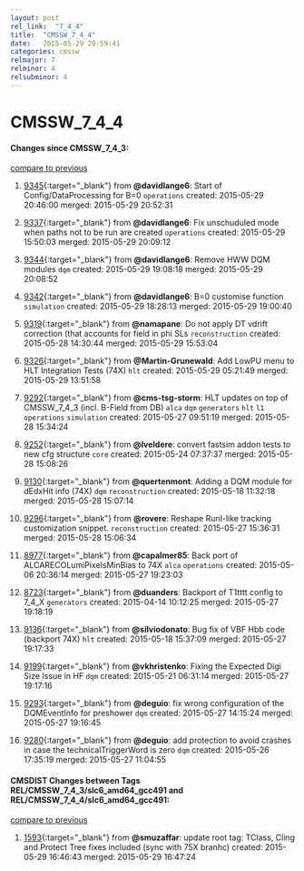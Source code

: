```yaml
---
layout: post
rel_link:  "7_4_4"
title:  "CMSSW_7_4_4"
date:   2015-05-29 20:59:41
categories: cmssw
relmajor: 7
relminor: 4
relsubminor: 4
---
```


# CMSSW_7_4_4
#### Changes since CMSSW_7_4_3:

[compare to previous](https://github.com/cms-sw/cmssw/compare/CMSSW_7_4_3...CMSSW_7_4_4)



1. [9345](http://github.com/cms-sw/cmssw/pull/9345){:target="_blank"}  from **@davidlange6**: Start of Config/DataProcessing for B=0 `operations`  created: 2015-05-29 20:46:00 merged: 2015-05-29 20:52:31

2. [9337](http://github.com/cms-sw/cmssw/pull/9337){:target="_blank"}  from **@davidlange6**: Fix unschuduled mode when paths not to be run are created `operations`  created: 2015-05-29 15:50:03 merged: 2015-05-29 20:09:12

3. [9344](http://github.com/cms-sw/cmssw/pull/9344){:target="_blank"}  from **@davidlange6**: Remove HWW DQM modules  `dqm`  created: 2015-05-29 19:08:18 merged: 2015-05-29 20:08:52

4. [9342](http://github.com/cms-sw/cmssw/pull/9342){:target="_blank"}  from **@davidlange6**: B=0 customise function `simulation`  created: 2015-05-29 18:28:13 merged: 2015-05-29 19:00:40

5. [9319](http://github.com/cms-sw/cmssw/pull/9319){:target="_blank"}  from **@namapane**: Do not apply DT vdrift correction (that accounts for field in phi SLs `reconstruction`  created: 2015-05-28 14:30:44 merged: 2015-05-29 15:53:04

6. [9326](http://github.com/cms-sw/cmssw/pull/9326){:target="_blank"}  from **@Martin-Grunewald**: Add LowPU menu to HLT Integration Tests (74X) `hlt`  created: 2015-05-29 05:21:49 merged: 2015-05-29 13:51:58

7. [9292](http://github.com/cms-sw/cmssw/pull/9292){:target="_blank"}  from **@cms-tsg-storm**: HLT updates on top of CMSSW_7_4_3 (incl. B-Field from DB) `alca`  `dqm`  `generators`  `hlt`  `l1`  `operations`  `simulation`  created: 2015-05-27 09:51:19 merged: 2015-05-28 15:34:24

8. [9252](http://github.com/cms-sw/cmssw/pull/9252){:target="_blank"}  from **@lveldere**: convert fastsim addon tests to new cfg structure `core`  created: 2015-05-24 07:37:37 merged: 2015-05-28 15:08:26

9. [9130](http://github.com/cms-sw/cmssw/pull/9130){:target="_blank"}  from **@quertenmont**: Adding a DQM module for dEdxHit info (74X) `dqm`  `reconstruction`  created: 2015-05-18 11:32:18 merged: 2015-05-28 15:07:14

10. [9296](http://github.com/cms-sw/cmssw/pull/9296){:target="_blank"}  from **@rovere**: Reshape RunI-like tracking customization snippet.  `reconstruction`  created: 2015-05-27 15:36:31 merged: 2015-05-28 15:06:34

11. [8977](http://github.com/cms-sw/cmssw/pull/8977){:target="_blank"}  from **@capalmer85**: Back port of ALCARECOLumiPixelsMinBias to 74X `alca`  `operations`  created: 2015-05-06 20:36:14 merged: 2015-05-27 19:23:03

12. [8723](http://github.com/cms-sw/cmssw/pull/8723){:target="_blank"}  from **@duanders**: Backport of T1tttt config to 7_4_X `generators`  created: 2015-04-14 10:12:25 merged: 2015-05-27 19:18:19

13. [9136](http://github.com/cms-sw/cmssw/pull/9136){:target="_blank"}  from **@silviodonato**: Bug fix of VBF Hbb code (backport 74X) `hlt`  created: 2015-05-18 15:37:09 merged: 2015-05-27 19:17:33

14. [9199](http://github.com/cms-sw/cmssw/pull/9199){:target="_blank"}  from **@vkhristenko**: Fixing the Expected Digi Size Issue in HF `dqm`  created: 2015-05-21 06:31:14 merged: 2015-05-27 19:17:16

15. [9293](http://github.com/cms-sw/cmssw/pull/9293){:target="_blank"}  from **@deguio**: fix wrong configuration of the DQMEventInfo for preshower `dqm`  created: 2015-05-27 14:15:24 merged: 2015-05-27 19:16:45

16. [9280](http://github.com/cms-sw/cmssw/pull/9280){:target="_blank"}  from **@deguio**: add protection to avoid crashes in case the technicalTriggerWord is zero `dqm`  created: 2015-05-26 17:35:19 merged: 2015-05-27 11:04:55

#### CMSDIST Changes between Tags REL/CMSSW_7_4_3/slc6_amd64_gcc491 and REL/CMSSW_7_4_4/slc6_amd64_gcc491:

[compare to previous](https://github.com/cms-sw/cmsdist/compare/REL/CMSSW_7_4_3/slc6_amd64_gcc491...REL/CMSSW_7_4_4/slc6_amd64_gcc491)



1. [1593](http://github.com/cms-sw/cmsdist/pull/1593){:target="_blank"}  from **@smuzaffar**: update root tag: TClass, Cling and Protect Tree fixes included (sync with 75X branhc) created: 2015-05-29 16:46:43 merged: 2015-05-29 16:47:24
